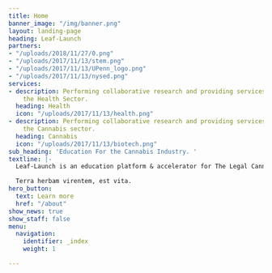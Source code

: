 ```yaml
---
title: Home
banner_image: "/img/banner.png"
layout: landing-page
heading: Leaf-Launch
partners:
- "/uploads/2018/11/27/0.png"
- "/uploads/2017/11/13/stem.png"
- "/uploads/2017/11/13/UPenn_logo.png"
- "/uploads/2017/11/13/nysed.png"
services:
- description: Performing collaborative research and providing services to support
    the Health Sector.
  heading: Health
  icon: "/uploads/2017/11/13/health.png"
- description: Performing collaborative research and providing services to support
    the Cannabis sector.
  heading: Cannabis
  icon: "/uploads/2017/11/13/biotech.png"
sub_heading: 'Education For the Cannabis Industry. '
textline: |-
  Leaf-Launch is an education platform & accelerator for The Legal Cannabis Industry.  Leaf-Launch provides the resources & education individuals & business require to have a strong foundation & growth in the industry.

  Terra herbam virentem, est vita.
hero_button:
  text: Learn more
  href: "/about"
show_news: true
show_staff: false
menu:
  navigation:
    identifier: _index
    weight: 1

---
```

